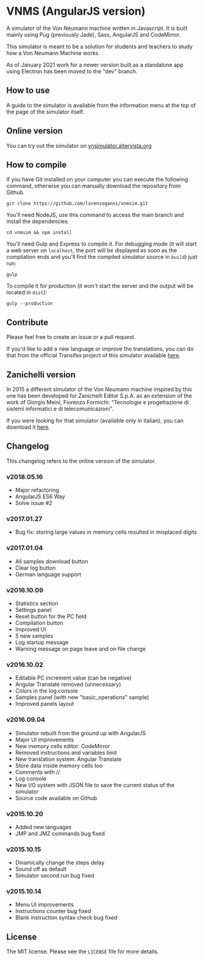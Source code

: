 # VNMS (AngularJS version)

A simulator of the Von Neumann machine written in Javascript. It is built mainly using Pug (previously Jade), Sass, AngularJS and CodeMirror.

This simulator is meant to be a solution for students and teachers to study how a Von Neumann Machine works.

As of January 2021 work for a newer version built as a standalone app using Electron has been moved to the "dev" branch.

## How to use

A guide to the simulator is available from the information menu at the top of the page of the simulator itself.

## Online version

You can try out the simulator on [vnsimulator.altervista.org](http://vnsimulator.altervista.org/)

## How to compile

If you have Git installed on your computer you can execute the following command, otherwise you can manually download the repository from Github.

```
git clone https://github.com/lorenzoganni/vnmsim.git
```

You'll need NodeJS, use this command to access the main branch and install the dependencies.

```
cd vnmsim && npm install
```

You'll need Gulp and Express to compile it. For debugging mode (it will start a web server on `localhost`, the port will be displayed as soon as the compilation ends and you'll find the compiled simulator source in `build`) just run:

```
gulp
```

To compile it for production (it won't start the server and the output will be located in `dist`):

```
gulp --production
```

## Contribute

Please feel free to create an issue or a pull request.

If you'd like to add a new language or improve the translations, you can do that from the official Transifex project of this simulator available [here](https://www.transifex.com/lorenzo-ganni/von-neumann-machine-simulator/).

## Zanichelli version

In 2015 a different simulator of the Von Neumann machine inspired by this one has been developed for Zanichelli Editor S.p.A. as an extension of the work of Giorgio Meini, Fiorenzo Formichi: "Tecnologie e progettazione di sistemi informatici e di telecomunicazioni".

If you were looking for that simulator (available only in italian), you can download it [here](http://goo.gl/hSwG4m).

## Changelog

This changelog refers to the online version of the simulator.

### v2018.05.16
+ Major refactoring
+ AngularJS ES6 Way
+ Solve issue #2

### v2017.01.27
+ Bug fix: storing large values in memory cells resulted in misplaced digits

### v2017.01.04
+ All samples download button
+ Clear log button
+ German language support

### v2016.10.09
+ Statistics section
+ Settings panel
+ Reset button for the PC field
+ Compilation button
+ Improved UI
+ 5 new samples
+ Log startup message
+ Warning message on page leave and on file change

### v2016.10.02
+ Editable PC increment value (can be negative)
+ Angular Translate removed (unnecessary)
+ Colors in the log console
+ Samples panel (with new "basic_operations" sample)
+ Improved panels layout

### v2016.09.04
+ Simulator rebuilt from the ground up with AngularJS
+ Major UI improvements
+ New memory cells editor: CodeMirror
+ Removed instructions and variables limit
+ New translation system: Angular Translate
+ Store data inside memory cells too
+ Comments with //
+ Log console
+ New I/O system with JSON file to save the current status of the simulator
+ Source code available on Github

### v2015.10.20
+ Added new languages
+ JMP and JMZ commands bug fixed

### v2015.10.15
+ Dinamically change the steps delay
+ Sound off as default
+ Simulator second run bug fixed

### v2015.10.14
+ Menu UI improvements
+ Instructions counter bug fixed
+ Blank instruction syntax check bug fixed

## License

The MIT license. Please see the `LICENSE` file for more details.
